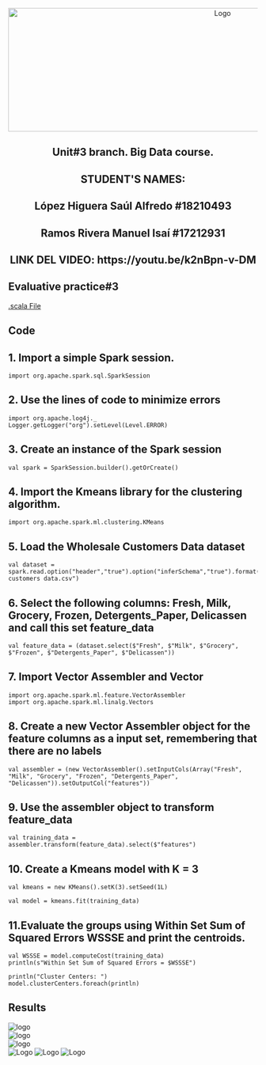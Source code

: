 <p align="center">
    <img alt="Logo" src="https://www.tijuana.tecnm.mx/wp-content/uploads/2021/08/liston-de-logos-oficiales-educacion-tecnm-FEB-2021.jpg" width=850 height=250>
</p>
<H2><p align="center">Unit#3 branch. Big Data course.</p></H2>
<H2><p align="Center">STUDENT'S NAMES: </p></H2>

<H2><p align="Center">López Higuera Saúl Alfredo #18210493</p></H2>

<H2><p align="Center">Ramos Rivera Manuel Isaí #17212931</p></H2>
<H2><p align="Center">LINK DEL VIDEO: https://youtu.be/k2nBpn-v-DM 
</p></H2>

## Evaluative practice#3
[.scala File](https://github.com/Saul12344/datos-masivos/blob/unit_3/evaluation%20practice/Evaluation3.scala)  

## Code
   ## 1. Import a simple Spark session.
    
    import org.apache.spark.sql.SparkSession

   ## 2. Use the lines of code to minimize errors
    import org.apache.log4j._
    Logger.getLogger("org").setLevel(Level.ERROR)

   ## 3. Create an instance of the Spark session
    val spark = SparkSession.builder().getOrCreate()

  ## 4. Import the Kmeans library for the clustering algorithm.
    import org.apache.spark.ml.clustering.KMeans

   ## 5. Load the Wholesale Customers Data dataset
    val dataset = spark.read.option("header","true").option("inferSchema","true").format("csv").load("Wholesale customers data.csv")

  ## 6. Select the following columns: Fresh, Milk, Grocery, Frozen, Detergents_Paper, Delicassen and call this set feature_data
    val feature_data = (dataset.select($"Fresh", $"Milk", $"Grocery", $"Frozen", $"Detergents_Paper", $"Delicassen"))

   ## 7. Import Vector Assembler and Vector
    import org.apache.spark.ml.feature.VectorAssembler
    import org.apache.spark.ml.linalg.Vectors

   ## 8. Create a new Vector Assembler object for the feature columns as a input set, remembering that there are no labels
    val assembler = (new VectorAssembler().setInputCols(Array("Fresh", "Milk", "Grocery", "Frozen", "Detergents_Paper", "Delicassen")).setOutputCol("features"))

   ## 9. Use the assembler object to transform feature_data
    val training_data = assembler.transform(feature_data).select($"features")

   ## 10. Create a Kmeans model with K = 3
    val kmeans = new KMeans().setK(3).setSeed(1L)

    val model = kmeans.fit(training_data)

## 11.Evaluate the groups using Within Set Sum of Squared Errors WSSSE and print the centroids.
    val WSSSE = model.computeCost(training_data)
    println(s"Within Set Sum of Squared Errors = $WSSSE")

    println("Cluster Centers: ")
    model.clusterCenters.foreach(println)
    
## Results
   ![logo](/Img/1.PNG)  
   ![logo](/Img/2.PNG)  
   ![logo](/Img/3.PNG)  
<img alt="Logo" src="https://github.com/Saul12344/datos-masivos/blob/unit-3/Img/1.PNG">
<img alt="Logo" src="https://github.com/Saul12344/datos-masivos/blob/unit-3/Img/2.PNG">
<img alt="Logo" src="https://github.com/Saul12344/datos-masivos/blob/unit-3/Img/3.PNG">
